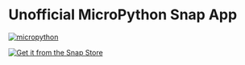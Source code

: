 # Unofficial MicroPython Snap App

[![micropython](https://snapcraft.io//micropython/badge.svg)](https://snapcraft.io/micropython)

[![Get it from the Snap Store](https://snapcraft.io/static/images/badges/en/snap-store-white.svg)](https://snapcraft.io/micropython)
